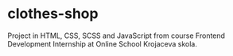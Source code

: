 # clothes-shop

Project in HTML, CSS, SCSS and JavaScript from course Frontend Development Internship at Online School Krojaceva skola.